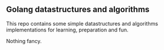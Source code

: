 ## Golang datastructures and algorithms ##
 This repo contains some simple datastructures and algorithms implementations for learning, preparation and fun.
 
 Nothing fancy.